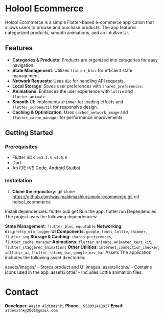 # Holool Ecommerce

Holool Ecommerce is a simple Flutter-based e-commerce application that allows users to browse and purchase products. The app features categorized products, smooth animations, and an intuitive UI.

## Features

- **Categories & Products**: Products are organized into categories for easy navigation.
- **State Management**: Utilizes `flutter_bloc` for efficient state management.
- **Network Requests**: Uses `dio` for handling API requests.
- **Local Storage**: Saves user preferences with `shared_preferences`.
- **Animations**: Enhances the user experience with `lottie` and `flutter_animate`.
- **Smooth UI**: Implements `shimmer` for loading effects and `flutter_screenutil` for responsive design.
- **Caching & Optimization**: Uses `cached_network_image` and `flutter_cache_manager` for performance improvements.

## Getting Started

### Prerequisites

- Flutter SDK `>=3.4.3 <4.0.0`
- Dart
- An IDE (VS Code, Android Studio)

### Installation

1. **Clone the repository**:
   git clone https://github.com/wasimaldimashki/simple-ecommerce.git
   cd holool_ecommerce

Install dependencies:
flutter pub get
Run the app:
flutter run
Dependencies
The project uses the following dependencies:

**State Management**: `flutter_bloc`, `equatable`
**Networking**: `dio`,`pretty_dio_logger`
**UI Components**: `google_fonts`, `lottie`, `shimmer`, `flutter_svg`
**Storage & Caching**: `shared_preferences`, `flutter_cache_manager`
**Animations**: `flutter_animate`, `animated_text_kit`, `flutter_staggered_animations`
**Other Utilities**: `internet_connection_checker`, `settings_ui`, `flutter_rating_bar`, `google_nav_bar`
Assets
The application includes the following asset directories:

assets/images/ - Stores product and UI images.
assets/icons/ - Contains icons used in the app.
assets/lottie/ - Includes Lottie animation files.

# Contact

**Developer**: `Wasim Aldimashki`
**Phone**: `+963991413927`
**Email**: `aldemashky2001@gmail.com`
